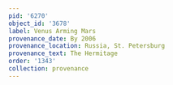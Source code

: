```yaml
---
pid: '6270'
object_id: '3678'
label: Venus Arming Mars
provenance_date: By 2006
provenance_location: Russia, St. Petersburg
provenance_text: The Hermitage
order: '1343'
collection: provenance
---
```

